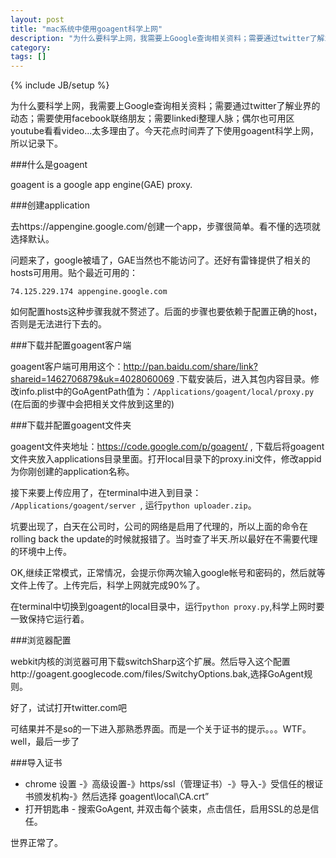 ```yaml
---
layout: post
title: "mac系统中使用goagent科学上网"
description: "为什么要科学上网，我需要上Google查询相关资料；需要通过twitter了解业界的动态；需要使用facebook联络朋友；需要linkedi整理人脉；偶尔也可用区youtube看看video...太多理由了。今天花点时间弄了下使用goagent科学上网，特此记录遇到的坑。"
category: 
tags: []
---
```

{% include JB/setup %}

为什么要科学上网，我需要上Google查询相关资料；需要通过twitter了解业界的动态；需要使用facebook联络朋友；需要linkedi整理人脉；偶尔也可用区youtube看看video...太多理由了。今天花点时间弄了下使用goagent科学上网，所以记录下。

###什么是goagent

goagent is a google app engine(GAE) proxy.

###创建application

去https://appengine.google.com/创建一个app，步骤很简单。看不懂的选项就选择默认。

问题来了，google被墙了，GAE当然也不能访问了。还好有雷锋提供了相关的hosts可用用。贴个最近可用的：

    74.125.229.174 appengine.google.com

如何配置hosts这种步骤我就不赘述了。后面的步骤也要依赖于配置正确的host，否则是无法进行下去的。

###下载并配置goagent客户端

goagent客户端可用用这个：http://pan.baidu.com/share/link?shareid=1462706879&uk=4028060069 .下载安装后，进入其包内容目录。修改info.plist中的GoAgentPath值为：`/Applications/goagent/local/proxy.py` (在后面的步骤中会把相关文件放到这里的)

###下载并配置goagent文件夹

goagent文件夹地址：https://code.google.com/p/goagent/ , 下载后将goagent文件夹放入applications目录里面。打开local目录下的proxy.ini文件，修改appid为你刚创建的application名称。

接下来要上传应用了，在terminal中进入到目录： `/Applications/goagent/server `, 运行`python uploader.zip`。

坑要出现了，白天在公司时，公司的网络是启用了代理的，所以上面的命令在rolling back the update的时候就报错了。当时查了半天.所以最好在不需要代理的环境中上传。

OK,继续正常模式，正常情况，会提示你两次输入google帐号和密码的，然后就等文件上传了。上传完后，科学上网就完成90%了。

在terminal中切换到goagent的local目录中，运行`python proxy.py`,科学上网时要一致保持它运行着。

###浏览器配置

webkit内核的浏览器可用下载switchSharp这个扩展。然后导入这个配置http://goagent.googlecode.com/files/SwitchyOptions.bak,选择GoAgent规则。

好了，试试打开twitter.com吧

可结果并不是so的一下进入那熟悉界面。而是一个关于证书的提示。。。WTF。well，最后一步了

###导入证书

- chrome 设置 -》高级设置-》https/ssl（管理证书）-》导入-》受信任的根证书颁发机构-》然后选择 goagent\local\CA.crt”
- 打开钥匙串 - 搜索GoAgent,  并双击每个装束，点击信任，启用SSL的总是信任。

世界正常了。

